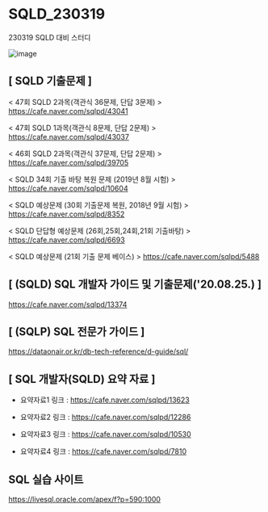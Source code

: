 # SQLD_230319
230319 SQLD 대비 스터디

![image](https://user-images.githubusercontent.com/119299742/221460030-36c82566-c447-4adf-b5f4-c26c40619a03.png)

## [ SQLD 기출문제 ]
< 47회 SQLD 2과목(객관식 36문제, 단답 3문제) >
https://cafe.naver.com/sqlpd/43041

< 47회 SQLD 1과목(객관식 8문제, 단답 2문제) >
https://cafe.naver.com/sqlpd/43037

< 46회 SQLD 2과목(객관식 37문제, 단답 2문제)  >
https://cafe.naver.com/sqlpd/39705

< SQLD 34회 기출 바탕 복원 문제 (2019년 8월 시험) >
https://cafe.naver.com/sqlpd/10604

< SQLD 예상문제 (30회 기출문제 복원, 2018년 9월 시험) >
https://cafe.naver.com/sqlpd/8352

< SQLD 단답형 예상문제 (26회,25회,24회,21회 기출바탕) >
https://cafe.naver.com/sqlpd/6693

< SQLD 예상문제 (21회 기출 문제 베이스) >
https://cafe.naver.com/sqlpd/5488

## [ (SQLD) SQL 개발자 가이드 및 기출문제('20.08.25.) ]
https://cafe.naver.com/sqlpd/13374

## [ (SQLP) SQL 전문가 가이드 ]
https://dataonair.or.kr/db-tech-reference/d-guide/sql/

## [ SQL 개발자(SQLD) 요약 자료 ]

* 요약자료1 링크 : https://cafe.naver.com/sqlpd/13623

* 요약자료2 링크 : https://cafe.naver.com/sqlpd/12286

* 요약자료3 링크 : https://cafe.naver.com/sqlpd/10530

* 요약자료4 링크 : https://cafe.naver.com/sqlpd/7810


## SQL 실습 사이트 
https://livesql.oracle.com/apex/f?p=590:1000

